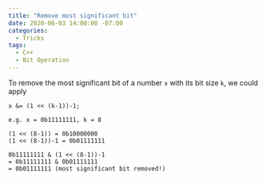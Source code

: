 ```yaml
---
title: "Remove most significant bit"
date: 2020-06-03 14:00:00 -07:00
categories:
  - Tricks
tags:
  - C++
  - Bit Operation
---
```


To remove the most significant bit of a number ```x``` with its bit size ```k```, we could apply

```
x &= (1 << (k-1))-1;
```
```
e.g. x = 0b11111111, k = 8

(1 << (8-1)) = 0b10000000
(1 << (8-1))-1 = 0b01111111

0b11111111 & (1 << (8-1))-1
= 0b11111111 & 0b01111111
= 0b01111111 (most significant bit removed!)
```
